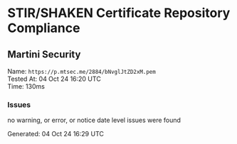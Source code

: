 # STIR/SHAKEN Certificate Repository Compliance

## Martini Security

Name: `https://p.mtsec.me/2884/bNvglJtZD2xM.pem`\
Tested At: 04 Oct 24 16:20 UTC\
Time: 130ms

### Issues

no warning, or error, or notice date level issues were found

Generated: 04 Oct 24 16:29 UTC